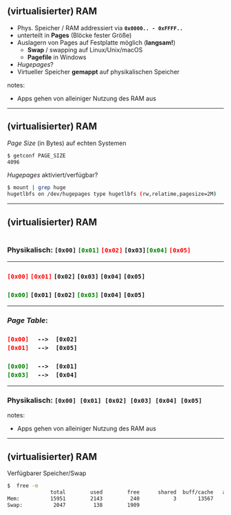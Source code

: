 <!-- .slide: class="time-slicing bulletpoints" -->
## (virtualisierter) RAM
* Phys. Speicher / RAM addressiert via **`0x0000.. - 0xFFFF..`**
* unterteilt in **Pages** (Blöcke fester Größe)
* Auslagern von Pages auf Festplatte möglich (**langsam!**)
    * **Swap** / swapping auf Linux/Unix/macOS
    * **Pagefile** in Windows
* *Hugepages*?
* Virtueller Speicher **gemappt** auf physikalischen Speicher

notes: 
* Apps gehen von alleiniger Nutzung des RAM aus


---


<!-- .slide: class="time-slicing" -->
## (virtualisierter) RAM
*Page Size* (in Bytes) auf echten Systemen

```bash
$ getconf PAGE_SIZE
4096
```

*Hugepages* aktiviert/verfügbar?
```bash
$ mount | grep huge
hugetlbfs on /dev/hugepages type hugetlbfs (rw,relatime,pagesize=2M)
```


---


## (virtualisierter) RAM

### <!-- .element: class="fragment" data-fragment-index="7" --> <br/>Physikalisch: `[0x00]` <span style="color: green;">`[0x01]`</span> <span style="color: red;">`[0x02]`</span> `[0x03]`<span style="color: green;">`[0x04]`</span> <span style="color: red;">`[0x05]`</span>
---
### <!-- .element: class="fragment" data-fragment-index="2" --> <i class="fab fa-adobe" style="color: red;"></i> <span style="color: red;">`[0x00]` `[0x01]`</span> `[0x02]` `[0x03]` `[0x04]` `[0x05]`
### <!-- .element: class="fragment" data-fragment-index="3" --> <i class="fab fa-android" style="color: green;"></i> <span style="color: green;">`[0x00]`</span> `[0x01]` `[0x02]` <span style="color: green;">`[0x03]`</span> `[0x04]` `[0x05]`
---
### <!-- .element: class="fragment" data-fragment-index="4" --> *Page Table*:
### <!-- .element: class="fragment" data-fragment-index="5" --> <i class="fab fa-adobe" style="color: red;"></i> <span style="color: red;">`[0x00]`</span> `  -->  [0x02]`<br/> <i class="fab fa-adobe" style="color: red;"></i> <span style="color: red;">`[0x01]`</span> `  -->  [0x05]`
### <!-- .element: class="fragment" data-fragment-index="6" --> <i class="fab fa-android" style="color: green;"></i> <span style="color: green;">`[0x00]`</span> `  -->  [0x01]`<br/><i class="fab fa-android" style="color: green;"></i> <span style="color: green;">`[0x03]`</span> `  -->  [0x04]`
---
### <!-- .element: class="fragment" data-fragment-index="1" --> Physikalisch: `[0x00] [0x01] [0x02] [0x03] [0x04] [0x05]`

notes: 
* Apps gehen von alleiniger Nutzung des RAM aus


---


<!-- .slide: class="time-slicing" -->
## (virtualisierter) RAM
Verfügbarer Speicher/Swap

```bash
$  free -m
              total        used        free      shared  buff/cache   available
Mem:          15951        2143         240           3       13567       13473
Swap:          2047         138        1909
```
